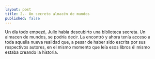 ```yaml
---
layout: post
title: 2.- Un secreto almacén de mundos
published: false
---
```


Un día todo empezó, Julio habia descubirto una biblioteca secreta. Un almacen de mundos, se podría decir. La encontró y ahora tenía acceso a toda aquella nueva realidad que, a pesar de haber sido escrita por sus respectivos autores, en el mismo momento que leía esos libros él mismo estaba creando la historia.
